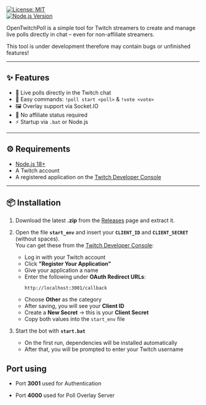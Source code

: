 [![License: MIT](https://img.shields.io/badge/License-MIT-blue.svg)](LICENSE)  
               [![Node.js Version](https://img.shields.io/badge/Node.js-%3E=18-brightgreen)](https://nodejs.org/)

OpenTwitchPoll is a simple tool for Twitch streamers to create and manage live polls directly in chat – even for non-affiliate streamers.

This tool is under development therefore may contain bugs or unfinished features!

---

## ✨ Features

- 🎉 Live polls directly in the Twitch chat  
- 📝 Easy commands: `!poll start <poll>` & `!vote <vote>`  
- 🖼 Overlay support via Socket.IO  
- 🚫 No affiliate status required  
- ⚡ Startup via `.bat` or Node.js  

---

## ⚙️ Requirements

- [Node.js 18+](https://nodejs.org/)  
- A Twitch account  
- A registered application on the [Twitch Developer Console](https://dev.twitch.tv/console) 

---

## 📦 Installation

1. Download the latest **.zip** from the [Releases](../../releases) page and extract it.  

2. Open the file **`start_env`** and insert your **`CLIENT_ID`** and **`CLIENT_SECRET`** (without spaces).  
   You can get these from the [Twitch Developer Console](https://dev.twitch.tv/console):  
   - Log in with your Twitch account  
   - Click **"Register Your Application"**  
   - Give your application a name  
   - Enter the following under **OAuth Redirect URLs**:  
     ```
     http://localhost:3001/callback
     ```  
   - Choose **Other** as the category  
   - After saving, you will see your **Client ID**  
   - Create a **New Secret** → this is your **Client Secret**  
   - Copy both values into the `start_env` file  

3. Start the bot with **`start.bat`**  
   - On the first run, dependencies will be installed automatically  
   - After that, you will be prompted to enter your Twitch username  


## Port using
- Port **3001** used for Authentication

- Port **4000** used for Poll Overlay Server